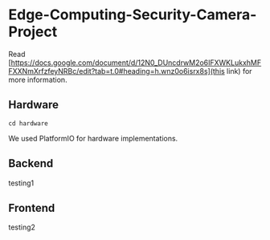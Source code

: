 # Edge-Computing-Security-Camera-Project

Read [https://docs.google.com/document/d/12N0_DUncdrwM2o6IFXWKLukxhMFFXXNmXrfzfeyNRBc/edit?tab=t.0#heading=h.wnz0o6isrx8s](this link) for more information.

## Hardware

```shell
cd hardware
```

We used PlatformIO for hardware implementations.

## Backend
testing1


## Frontend
testing2

